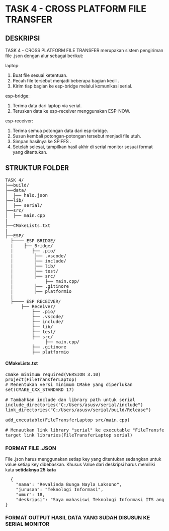# TASK 4 - CROSS PLATFORM FILE TRANSFER </pre>
## DESKRIPSI </pre>
TASK 4 - CROSS PLATFORM FILE TRANSFER merupakan sistem pengiriman file .json dengan alur sebagai berikut: </pre>

laptop: </pre>
1. Buat file sesuai ketentuan. </pre>
2. Pecah file tersebut menjadi beberapa bagian kecil . </pre>
3. Kirim tiap bagian ke esp-bridge melalui komunikasi serial. </pre>

esp-bridge: </pre>
1. Terima data dari laptop via serial. </pre>
2. Teruskan data ke esp-receiver menggunakan ESP-NOW. </pre>

esp-receiver: </pre>
1. Terima semua potongan data dari esp-bridge. </pre>
2. Susun kembali potongan-potongan tersebut menjadi file utuh. </pre>
3. Simpan hasilnya ke SPIFFS . </pre>
4. Setelah selesai, tampilkan hasil akhir di serial monitor sesuai format yang ditentukan. </pre>
## STRUKTUR FOLDER </pre>
<pre>TASK 4/
├──build/ 
├──data/ 
│  ├── halo.json
├──lib/ 
│  ├── serial/
├──src/
│  ├── main.cpp
|
├──CMakeLists.txt
|
├──ESP/ 
  ├──── ESP BRIDGE/
  |    ├── Bridge/
  |       ├── .pio/
  |        ├── .vscode/
  |        ├── include/
  |        ├── lib/
  |        ├── test/
  |        ├── src/
  |            ├── main.cpp/
  |        ├── .gitinore
  |        ├── platformio
  |
  ├──── ESP RECEIVER/
      ├── Receiver/
          ├── .pio/
          ├── .vscode/
          ├── include/
          ├── lib/
          ├── test/
          ├── src/
               ├── main.cpp/
          ├── .gitinore
          ├── platformio </pre>

#### CMakeLists.txt
<pre>cmake_minimum_required(VERSION 3.10)
project(FileTransferLaptop)
# Menentukan versi minimum CMake yang diperlukan   
set(CMAKE_CXX_STANDARD 17)

# Tambahkan include dan library path untuk serial
include_directories("C:/Users/asusv/serial/include")
link_directories("C:/Users/asusv/serial/build/Release")

add_executable(FileTransferLaptop src/main.cpp)

# Menautkan link library "serial" ke executable "FileTransferLaptop"
target_link_libraries(FileTransferLaptop serial)</pre>

### FORMAT FILE .JSON </pre>
File .json harus menggunakan setiap key yang ditentukan sedangkan untuk value setiap key dibebaskan. Khusus Value dari deskripsi harus memiliki kata **setidaknya 25 kata** </pre>
<pre>
  {
    "nama": "Revalinda Bunga Nayla Laksono",
    "jurusan": "Teknologi Informasi",
    "umur": 18,
    "deskripsi": "Saya mahasiswi Teknologi Informasi ITS angkatan 2025, asli Ponorogo, pencinta kucing yang rela digigit asal jangan disuruh makan atau minum coklat, dan pejuang anti tidur siang.  "
}
</pre>
### FORMAT OUTPUT HASIL DATA YANG SUDAH DISUSUN KE SERIAL MONITOR </pre>
